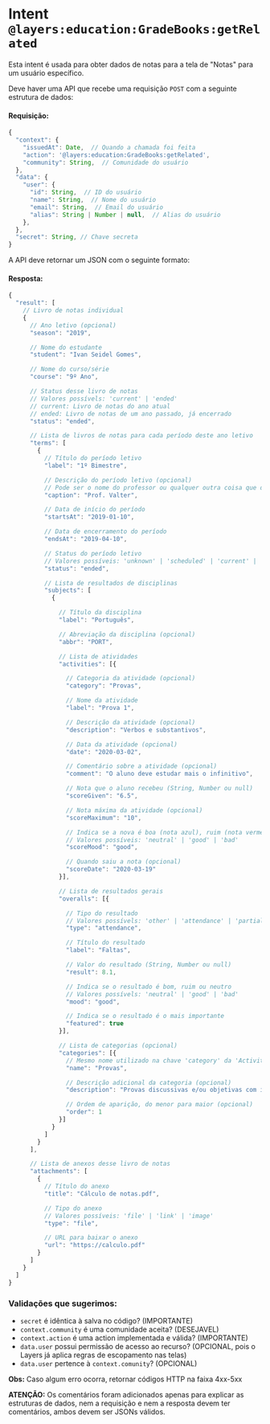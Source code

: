 # Intent `@layers:education:GradeBooks:getRelated`

Esta intent é usada para obter dados de notas para a tela de "Notas" para um usuário específico.

Deve haver uma API que recebe uma requisição `POST` com a seguinte estrutura de dados:

#### Requisição:

```js
{
  "context": {
    "issuedAt": Date,  // Quando a chamada foi feita
    "action": '@layers:education:GradeBooks:getRelated',
    "community": String,  // Comunidade do usuário
  },
  "data": {
    "user": {
      "id": String,  // ID do usuário
      "name": String,  // Nome do usuário
      "email": String,  // Email do usuário
      "alias": String | Number | null,  // Alias do usuário
    },
  },
  "secret": String, // Chave secreta
}
```


A API deve retornar um JSON com o seguinte formato:

#### Resposta:

```js
{
  "result": [
    // Livro de notas individual
    {
      // Ano letivo (opcional)
      "season": "2019",

      // Nome do estudante
      "student": "Ivan Seidel Gomes",

      // Nome do curso/série
      "course": "9º Ano",

      // Status desse livro de notas
      // Valores possívels: 'current' | 'ended'
      // current: Livro de notas do ano atual
      // ended: Livro de notas de um ano passado, já encerrado
      "status": "ended",

      // Lista de livros de notas para cada período deste ano letivo
      "terms": [
        {
          // Título do período letivo
          "label": "1º Bimestre",

          // Descrição do período letivo (opcional)
          // Pode ser o nome do professor ou qualquer outra coisa que descreva o período
          "caption": "Prof. Valter",

          // Data de início do período
          "startsAt": "2019-01-10",

          // Data de encerramento do período
          "endsAt": "2019-04-10",

          // Status do período letivo
          // Valores possíveis: 'unknown' | 'scheduled' | 'current' | 'ended'
          "status": "ended",

          // Lista de resultados de disciplinas
          "subjects": [
            {

              // Título da disciplina
              "label": "Português",

              // Abreviação da disciplina (opcional)
              "abbr": "PORT",

              // Lista de atividades
              "activities": [{

                // Categoria da atividade (opcional)
                "category": "Provas",

                // Nome da atividade
                "label": "Prova 1",

                // Descrição da atividade (opcional)
                "description": "Verbos e substantivos",

                // Data da atividade (opcional)
                "date": "2020-03-02",

                // Comentário sobre a atividade (opcional)
                "comment": "O aluno deve estudar mais o infinitivo",

                // Nota que o aluno recebeu (String, Number ou null)
                "scoreGiven": "6.5",

                // Nota máxima da atividade (opcional)
                "scoreMaximum": "10",

                // Indica se a nova é boa (nota azul), ruim (nota vermelha) ou neutra
                // Valores possíveis: 'neutral' | 'good' | 'bad'
                "scoreMood": "good",

                // Quando saiu a nota (opcional)
                "scoreDate": "2020-03-19"
              }],

              // Lista de resultados gerais
              "overalls": [{

                // Tipo do resultado
                // Valores possívels: 'other' | 'attendance' | 'partial_grade' | 'final_grade'
                "type": "attendance",

                // Título do resultado
                "label": "Faltas",

                // Valor do resultado (String, Number ou null)
                "result": 8.1,

                // Indica se o resultado é bom, ruim ou neutro
                // Valores possívels: 'neutral' | 'good' | 'bad'
                "mood": "good",

                // Indica se o resultado é o mais importante
                "featured": true
              }],

              // Lista de categorias (opcional)
              "categories": [{
                // Mesmo nome utilizado na chave 'category' da 'Activity'
                "name": "Provas",

                // Descrição adicional da categoria (opcional)
                "description": "Provas discussivas e/ou objetivas com intuito de avaliar o aprendizado",

                // Ordem de aparição, do menor para maior (opcional)
                "order": 1
              }]
            }
          ]
        }
      ],

      // Lista de anexos desse livro de notas
      "attachments": [
        {
          // Título do anexo
          "title": "Cálculo de notas.pdf",

          // Tipo do anexo
          // Valores possíveis: 'file' | 'link' | 'image'
          "type": "file",

          // URL para baixar o anexo
          "url": "https://calculo.pdf"
        }
      ]
    }
  ]
}
```


### Validações que sugerimos:
- `secret` é idêntica à salva no código? (IMPORTANTE)
- `context.community` é uma comunidade aceita? (DESEJAVEL)
- `context.action` é uma action implementada e válida? (IMPORTANTE)
- `data.user` possui permissão de acesso ao recurso? (OPCIONAL, pois o Layers já aplica regras de escopamento nas telas)
- `data.user` pertence à `context.comunity`? (OPCIONAL)

**Obs:** Caso algum erro ocorra, retornar códigos HTTP na faixa 4xx-5xx


**ATENÇÃO:** Os comentários foram adicionados apenas para explicar as estruturas de dados, nem a requisição e nem a resposta devem ter comentários, ambos devem ser JSONs válidos.
